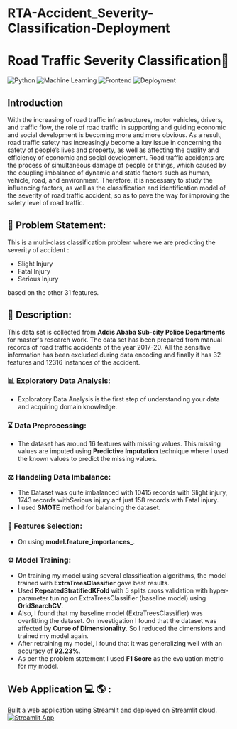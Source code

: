 # RTA-Accident_Severity-Classification-Deployment
# Road Traffic Severity Classification🚦
![Python](https://img.shields.io/badge/Language-python3.9-blue)
![Machine Learning](https://img.shields.io/badge/Machine%20Learning-XgBoost-orange)
![Frontend](https://img.shields.io/badge/Framework-Streamlit-red)
![Deployment](https://img.shields.io/badge/Cloud-Streamlit-purple)

## Introduction
With the increasing of road traffic infrastructures, motor vehicles, drivers, and traffic flow, the role of road traffic in supporting and guiding economic and social development is becoming more and more obvious. As a result, road traffic safety has increasingly become a key issue in concerning the safety of people’s lives and property, as well as affecting the quality and efficiency of economic and social development. Road traffic accidents are the process of simultaneous damage of people or things, which caused by the coupling imbalance of dynamic and static factors such as human, vehicle, road, and environment. Therefore, it is necessary to study the influencing factors, as well as the classification and identification model of the severity of road traffic accident, so as to pave the way for improving the safety level of road traffic.

## 🧭 Problem Statement: 
This is a multi-class classification problem where we are predicting the severity of accident :
* Slight Injury
* Fatal Injury
* Serious Injury

based on the other 31 features.

## 🧾 Description: 
This data set is collected from **Addis Ababa Sub-city Police Departments** for master's research work. The data set has been prepared from manual records of road traffic accidents of the year 2017-20. All the sensitive information has been excluded during data encoding and finally it has 32 features and 12316 instances of the accident.

### :bar_chart: Exploratory Data Analysis:
* Exploratory Data Analysis is the first step of understanding your data and acquiring domain knowledge. 

### :hourglass: Data Preprocessing:
* The dataset has around 16 features with missing values. This missing values are imputed using **Predictive Imputation** technique where I used the known values to predict the missing values.

### ⚖ Handeling Data Imbalance:
* The Dataset was quite imbalanced with 10415 records with Slight injury, 1743 records withSerious injury anf just 158 records with Fatal injury.
* I used **SMOTE** method for balancing the dataset. 

### :mag_right: Features Selection:
* On using **model.feature_importances_**.

### ⚙ Model Training:
* On training my model using several classification algorithms, the model trained with **ExtraTreesClassifier** gave best results. 
* Used **RepeatedStratifiedKFold** with 5 splits cross validation with hyper-parameter tuning on ExtraTreesClassifier (baseline model) using **GridSearchCV**.
* Also, I found that my baseline model (ExtraTreesClassifier) was overfitting the dataset. On investigation I found that the dataset was affected by **Curse of Dimensionality**. So I reduced the dimensions and trained my model again.
* After retraining my model, I found that it was generalizing well with an accuracy of **92.23%**.
* As per the problem statement I used **F1 Score** as the evaluation metric for my model.

## Web Application :computer: :earth_americas: : 
Built a web application using Streamlit and deployed on Streamlit cloud.
[![Streamlit App](https://static.streamlit.io/badges/streamlit_badge_black_white.svg)](https://abhissaro-rta-accident-severity-classification-app-n6s9il.streamlit.app/)
